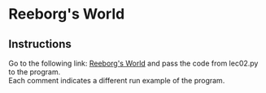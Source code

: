 # Reeborg's World

## Instructions 
Go to the following link: [Reeborg's World](https://reeborg7.ca/reeborg.html?lang=en&mode=python&menu=worlds%2Fmenus%2Freeborg_intro_en.json&name=Alone&url=worlds%2Ftutorial_en%2Falone.json) and pass the code from lec02.py to the program.  
Each comment indicates a different run example of the program.
